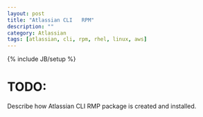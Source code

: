 ```yaml
---
layout: post
title: "Atlassian CLI   RPM"
description: ""
category: Atlassian
tags: [atlassian, cli, rpm, rhel, linux, aws]
---
```

{% include JB/setup %}

# TODO:
Describe how Atlassian CLI RMP package is created and installed.
